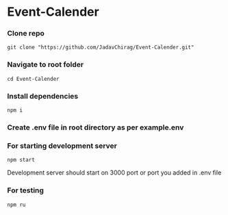# Event-Calender

### Clone repo
```
git clone "https://github.com/JadavChirag/Event-Calender.git"
```

### Navigate to root folder
```
cd Event-Calender
```

### Install dependencies
```
npm i
```

### Create .env file in root directory as per example.env

### For starting development server
```
npm start
```
Development server should start on 3000 port or port you added in .env file

### For testing
```
npm ru